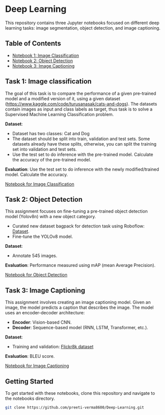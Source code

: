 # Deep Learning 

This repository contains three Jupyter notebooks focused on different deep learning tasks: image segmentation, object detection, and image captioning.

## Table of Contents

- [Notebook 1: Image Classification](#task-1-image-classification)
- [Notebook 2: Object Detection](#task-2-object-detection)
- [Notebook 3: Image Captioning](#task-3-image-captioning)


## Task 1: Image classification

The goal of this task is to compare the performance of a given pre-trained model and a modified version of it, using a given dataset (https://www.kaggle.com/code/turusanasak/cats-and-dogs). The datasets contain images as input and class labels as target, thus task is to solve a Supervised Machine Learning Classification problem.

**Dataset**:
- Dataset has two classes: Cat and Dog
- The dataset should be split into train, validation and test sets. Some datasets already have these splits, otherwise, you can split the training set into validation and test sets.
- Use the test set to do inference with the pre-trained model. Calculate the accuracy of the pre-trained model.

**Evaluation**:  Use the test set to do inference with the newly modified/trained model. Calculate the accuracy.

[Notebook for Image Classification](Image_Classification.ipynb)

## Task 2: Object Detection

This assignment focuses on fine-tuning a pre-trained object detection model (Yolov8n) with a new object category. 
- Curated new dataset bagpack for detection task using Roboflow: [Dataset](https://universe.roboflow.com/preetiverma/bagpack-dataset).
- Fine-tune the YOLOv8 model.

**Dataset**:
- Annotate 545 images.

**Evaluation**: Performance measured using mAP (mean Average Precision).

[Notebook for Object Detection](Detection.ipynb)

## Task 3: Image Captioning

This assignment involves creating an image captioning model. Given an image, the model predicts a caption that describes the image. The model uses an encoder-decoder architecture:
- **Encoder**: Vision-based CNN.
- **Decoder**: Sequence-based model (RNN, LSTM, Transformer, etc.).

**Dataset**:
- Training and validation: [Flickr8k dataset](https://www.kaggle.com/datasets/sayanf/flickr8k/)

**Evaluation**: BLEU score.

[Notebook for Image Captioning](Image_Captioning.ipynb)


## Getting Started

To get started with these notebooks, clone this repository and navigate to the notebooks directory.

```sh
git clone https://github.com/preeti-verma8600/Deep-Learning.git
